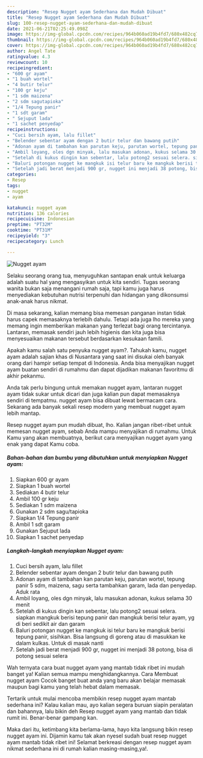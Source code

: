 ```yaml
---
description: "Resep Nugget ayam Sederhana dan Mudah Dibuat"
title: "Resep Nugget ayam Sederhana dan Mudah Dibuat"
slug: 100-resep-nugget-ayam-sederhana-dan-mudah-dibuat
date: 2021-06-21T02:25:49.098Z
image: https://img-global.cpcdn.com/recipes/964b060ad19b4fd7/680x482cq70/nugget-ayam-foto-resep-utama.jpg
thumbnail: https://img-global.cpcdn.com/recipes/964b060ad19b4fd7/680x482cq70/nugget-ayam-foto-resep-utama.jpg
cover: https://img-global.cpcdn.com/recipes/964b060ad19b4fd7/680x482cq70/nugget-ayam-foto-resep-utama.jpg
author: Angel Tate
ratingvalue: 4.3
reviewcount: 10
recipeingredient:
- "600 gr ayam"
- "1 buah wortel"
- "4 butir telur"
- "100 gr keju"
- "1 sdm maizena"
- "2 sdm sagutapioka"
- "1/4 Tepung panir"
- "1 sdt garam"
- " Sejuput lada"
- "1 sachet penyedap"
recipeinstructions:
- "Cuci bersih ayam, lalu fillet"
- "Belender sebentar ayam dengan 2 butir telur dan bawang putih"
- "Adonan ayam di tambahan kan parutan keju, parutan wortel, tepung panir 5 sdm, maizena, sagu serta tambahkan garam, lada dan penyedap. Aduk rata"
- "Ambil loyang, oles dgn minyak, lalu masukan adonan, kukus selama 30 menit"
- "Setelah di kukus dingin kan sebentar, lalu potong2 sesuai selera. siapkan mangkuk berisi tepung panir dan mangkuk berisi telur ayam, yg di beri sedikit air dan garam"
- "Baluri potongan nugget ke mangkuk isi telur baru ke mangkuk berisi tepung panir, sisihkan. Bisa langsung di goreng atau di masukkan ke dalam kulkas. Untuk di masak nanti"
- "Setelah jadi berat menjadi 900 gr, nugget ini menjadi 38 potong, bisa di potong sesuai selera"
categories:
- Resep
tags:
- nugget
- ayam

katakunci: nugget ayam 
nutrition: 136 calories
recipecuisine: Indonesian
preptime: "PT32M"
cooktime: "PT31M"
recipeyield: "3"
recipecategory: Lunch

---
```



![Nugget ayam](https://img-global.cpcdn.com/recipes/964b060ad19b4fd7/680x482cq70/nugget-ayam-foto-resep-utama.jpg)

Selaku seorang orang tua, menyuguhkan santapan enak untuk keluarga adalah suatu hal yang mengasyikan untuk kita sendiri. Tugas seorang  wanita bukan saja menangani rumah saja, tapi kamu juga harus menyediakan kebutuhan nutrisi terpenuhi dan hidangan yang dikonsumsi anak-anak harus nikmat.

Di masa  sekarang, kalian memang bisa memesan panganan instan tidak harus capek memasaknya terlebih dahulu. Tetapi ada juga lho mereka yang memang ingin memberikan makanan yang terlezat bagi orang tercintanya. Lantaran, memasak sendiri jauh lebih higienis dan kita juga bisa menyesuaikan makanan tersebut berdasarkan kesukaan famili. 



Apakah kamu salah satu penyuka nugget ayam?. Tahukah kamu, nugget ayam adalah sajian khas di Nusantara yang saat ini disukai oleh banyak orang dari hampir setiap tempat di Indonesia. Anda bisa menyajikan nugget ayam buatan sendiri di rumahmu dan dapat dijadikan makanan favoritmu di akhir pekanmu.

Anda tak perlu bingung untuk memakan nugget ayam, lantaran nugget ayam tidak sukar untuk dicari dan juga kalian pun dapat memasaknya sendiri di tempatmu. nugget ayam bisa dibuat lewat bermacam cara. Sekarang ada banyak sekali resep modern yang membuat nugget ayam lebih mantap.

Resep nugget ayam pun mudah dibuat, lho. Kalian jangan ribet-ribet untuk memesan nugget ayam, sebab Anda mampu menyajikan di rumahmu. Untuk Kamu yang akan membuatnya, berikut cara menyajikan nugget ayam yang enak yang dapat Kamu coba.

<!--inarticleads1-->

##### Bahan-bahan dan bumbu yang dibutuhkan untuk menyiapkan Nugget ayam:

1. Siapkan 600 gr ayam
1. Siapkan 1 buah wortel
1. Sediakan 4 butir telur
1. Ambil 100 gr keju
1. Sediakan 1 sdm maizena
1. Gunakan 2 sdm sagu/tapioka
1. Siapkan 1/4 Tepung panir
1. Ambil 1 sdt garam
1. Gunakan  Sejuput lada
1. Siapkan 1 sachet penyedap




<!--inarticleads2-->

##### Langkah-langkah menyiapkan Nugget ayam:

1. Cuci bersih ayam, lalu fillet
1. Belender sebentar ayam dengan 2 butir telur dan bawang putih
1. Adonan ayam di tambahan kan parutan keju, parutan wortel, tepung panir 5 sdm, maizena, sagu serta tambahkan garam, lada dan penyedap. Aduk rata
1. Ambil loyang, oles dgn minyak, lalu masukan adonan, kukus selama 30 menit
1. Setelah di kukus dingin kan sebentar, lalu potong2 sesuai selera. siapkan mangkuk berisi tepung panir dan mangkuk berisi telur ayam, yg di beri sedikit air dan garam
1. Baluri potongan nugget ke mangkuk isi telur baru ke mangkuk berisi tepung panir, sisihkan. Bisa langsung di goreng atau di masukkan ke dalam kulkas. Untuk di masak nanti
1. Setelah jadi berat menjadi 900 gr, nugget ini menjadi 38 potong, bisa di potong sesuai selera




Wah ternyata cara buat nugget ayam yang mantab tidak ribet ini mudah banget ya! Kalian semua mampu menghidangkannya. Cara Membuat nugget ayam Cocok banget buat anda yang baru akan belajar memasak maupun bagi kamu yang telah hebat dalam memasak.

Tertarik untuk mulai mencoba membikin resep nugget ayam mantab sederhana ini? Kalau kalian mau, ayo kalian segera buruan siapin peralatan dan bahannya, lalu bikin deh Resep nugget ayam yang mantab dan tidak rumit ini. Benar-benar gampang kan. 

Maka dari itu, ketimbang kita berlama-lama, hayo kita langsung bikin resep nugget ayam ini. Dijamin kamu tak akan nyesel sudah buat resep nugget ayam mantab tidak ribet ini! Selamat berkreasi dengan resep nugget ayam nikmat sederhana ini di rumah kalian masing-masing,ya!.

